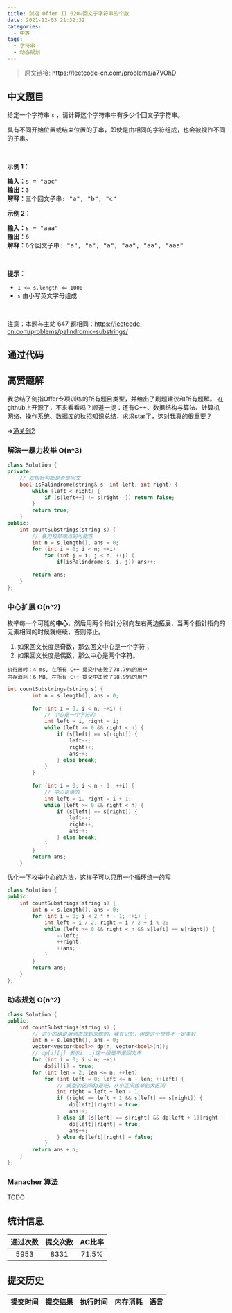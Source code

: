```yaml
---
title: 剑指 Offer II 020-回文子字符串的个数
date: 2021-12-03 21:32:32
categories:
  - 中等
tags:
  - 字符串
  - 动态规划
---
```


> 原文链接: https://leetcode-cn.com/problems/a7VOhD




## 中文题目
<div><p>给定一个字符串 <code>s</code> ，请计算这个字符串中有多少个回文子字符串。</p>

<p>具有不同开始位置或结束位置的子串，即使是由相同的字符组成，也会被视作不同的子串。</p>

<p>&nbsp;</p>

<p><strong>示例 1：</strong></p>

<pre>
<strong>输入：</strong>s = "abc"
<strong>输出：</strong>3
<strong>解释：</strong>三个回文子串: "a", "b", "c"
</pre>

<p><strong>示例 2：</strong></p>

<pre>
<strong>输入：</strong>s =<strong> </strong>"aaa"
<strong>输出：</strong>6
<strong>解释：</strong>6个回文子串: "a", "a", "a", "aa", "aa", "aaa"</pre>

<p>&nbsp;</p>

<p><strong>提示：</strong></p>

<ul>
	<li><code>1 &lt;= s.length &lt;= 1000</code></li>
	<li><code>s</code> 由小写英文字母组成</li>
</ul>

<p>&nbsp;</p>

<p><meta charset="UTF-8" />注意：本题与主站 647 题相同：<a href="https://leetcode-cn.com/problems/palindromic-substrings/">https://leetcode-cn.com/problems/palindromic-substrings/</a>&nbsp;</p>
</div>

## 通过代码
<RecoDemo>
</RecoDemo>


## 高赞题解
我总结了剑指Offer专项训练的所有题目类型，并给出了刷题建议和所有题解。
在github上开源了，不来看看吗？顺道一提：还有C++、数据结构与算法、计算机网络、操作系统、数据库的秋招知识总结，求求star了，这对我真的很重要？

$\Rightarrow$[通关剑2](https://github.com/muluoleiguo/interview/tree/master/%E9%9D%A2%E8%AF%95/%E7%AE%97%E6%B3%95%E4%B8%8E%E6%95%B0%E6%8D%AE%E7%BB%93%E6%9E%84/%E5%89%91%E6%8C%87Offer%E4%B8%93%E9%A1%B9%E8%AE%AD%E7%BB%83%EF%BC%88%E5%89%912%EF%BC%89)
### 解法一暴力枚举 O(n^3)
```cpp
class Solution {
private:
    // 双指针判断是否是回文
    bool isPalindrome(string& s, int left, int right) {
        while (left < right) {
            if (s[left++] != s[right--]) return false;
        }
        return true;
    }
public:
    int countSubstrings(string s) {
        // 暴力枚举端点的可能性
        int n = s.length(), ans = 0;
        for (int i = 0; i < n; ++i)
            for (int j = i; j < n; ++j) {
                if(isPalindrome(s, i, j)) ans++;
            }
        return ans;
    }
};
```
### 中心扩展 O(n^2)
枚举每一个可能的**中心**，然后用两个指针分别向左右两边拓展，当两个指针指向的元素相同的时候就继续，否则停止。

1. 如果回文长度是奇数，那么回文中心是一个字符；
2. 如果回文长度是偶数，那么中心是两个字符。


```
执行用时：4 ms, 在所有 C++ 提交中击败了78.79%的用户
内存消耗：6 MB, 在所有 C++ 提交中击败了98.99%的用户
```

```cpp
int countSubstrings(string s) {
        int n = s.length(), ans = 0;
        
        for (int i = 0; i < n; ++i) {
            // 中心是一个字符的
            int left = i, right = i;
            while (left >= 0 && right < n) {
                if (s[left] == s[right]) {
                    left--;
                    right++;
                    ans++;
                } else break;
            }
        }
        
        for (int i = 0; i < n - 1; ++i) {
            // 中心是俩的
            int left = i, right = i + 1;
            while (left >= 0 && right < n) {
                if (s[left] == s[right]) {
                    left--;
                    right++;
                    ans++;
                } else break;
            }
        }
        return ans;
    }
```

优化一下枚举中心的方法，这样子可以只用一个循环统一的写
```cpp
class Solution {
public:
    int countSubstrings(string s) {
        int n = s.length(), ans = 0;
        for (int i = 0; i < 2 * n - 1; ++i) {
            int left = i / 2, right = i / 2 + i % 2;
            while (left >= 0 && right < n && s[left] == s[right]) {
                --left;
                ++right;
                ++ans;
            }
        }
        return ans;
    }
};

```

### 动态规划 O(n^2)

```cpp
class Solution {
public:
    int countSubstrings(string s) {
        // 这个的确是用动态规划来做的，我有记忆，但是这个世界不一定美好
        int n = s.length(), ans = 0;
        vector<vector<bool>> dp(n, vector<bool>(n));
        // dp[i][j] 表示i...j这一段是不是回文串
        for (int i = 0; i < n; ++i)
            dp[i][i] = true;
        for (int len = 2; len <= n; ++len)
            for (int left = 0; left <= n - len; ++left) {
                // 典型的区间dp是吧，从小区间枚举到大区间
                int right = left + len - 1;
                if (right == left + 1 && s[left] == s[right]) {
                    dp[left][right] = true;
                    ans++;
                } else if (s[left] == s[right] && dp[left + 1][right - 1]) {
                    dp[left][right] = true;
                    ans++;
                } else dp[left][right] = false;
            }
        return ans + n;
    }
};
```

### Manacher 算法
TODO

## 统计信息
| 通过次数 | 提交次数 | AC比率 |
| :------: | :------: | :------: |
|    5953    |    8331    |   71.5%   |

## 提交历史
| 提交时间 | 提交结果 | 执行时间 |  内存消耗  | 语言 |
| :------: | :------: | :------: | :--------: | :--------: |
